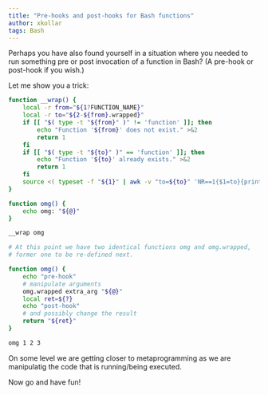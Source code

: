 ```yaml
---
title: "Pre-hooks and post-hooks for Bash functions"
author: xkollar
tags: Bash
---
```

Perhaps you have also found yourself in a situation where you needed to run
something pre or post invocation of a function in Bash? (A pre-hook or post-hook if
you wish.)

Let me show you a trick:

```bash
function __wrap() {
    local -r from="${1?FUNCTION_NAME}"
    local -r to="${2-${from}.wrapped}"
    if [[ "$( type -t "${from}" )" != 'function' ]]; then
        echo "Function '${from}' does not exist." >&2
        return 1
    fi
    if [[ "$( type -t "${to}" )" == 'function' ]]; then
        echo "Function '${to}' already exists." >&2
        return 1
    fi
    source <( typeset -f "${1}" | awk -v "to=${to}" 'NR==1{$1=to}{print}' )
}

function omg() {
    echo omg: "${@}"
}

__wrap omg

# At this point we have two identical functions omg and omg.wrapped,
# former one to be re-defined next.

function omg() {
    echo "pre-hook"
    # manipulate arguments
    omg.wrapped extra_arg "${@}"
    local ret=${?}
    echo "post-hook"
    # and possibly change the result
    return "${ret}"
}

omg 1 2 3
```

On some level we are getting closer to metaprogramming as we are manipulatig
the code that is running/being executed.

Now go and have fun!
